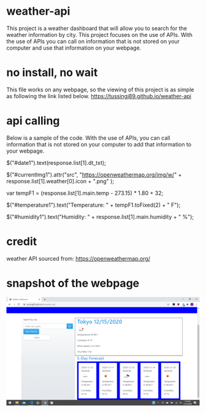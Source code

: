 # weather-api
This project is a weather dashboard that will allow you to search for the weather information by city. This project focuses on the use of APIs. With the use of APIs you can call on information that is not stored on your computer and use that information on your webpage. 
# no install, no wait

This file works on any webpage, so the viewing of this project is as simple as following the link listed below.
https://tussingj89.github.io/weather-api

# api calling

Below is a sample of the code. With the use of APIs, you can call information that is not stored on your computer to add that information to your webpage.

$("#date1").text(response.list[1].dt_txt);

$("#currentImg1").attr("src", "https://openweathermap.org/img/w/" + response.list[1].weather[0].icon + ".png" );

var tempF1 = (response.list[1].main.temp - 273.15) * 1.80 + 32;
     
$("#temperature1").text("Temperature: " + tempF1.toFixed(2) + " F");
     
$("#humidity1").text("Humidity: " + response.list[1].main.humidity + " %");

# credit
weather API sourced from: https://openweathermap.org/

# snapshot of the webpage

![weather-api](snapshot.png)
